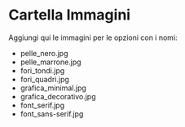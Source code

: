 # Cartella Immagini
Aggiungi qui le immagini per le opzioni con i nomi:
- pelle_nero.jpg
- pelle_marrone.jpg
- fori_tondi.jpg
- fori_quadri.jpg
- grafica_minimal.jpg
- grafica_decorativo.jpg
- font_serif.jpg
- font_sans-serif.jpg